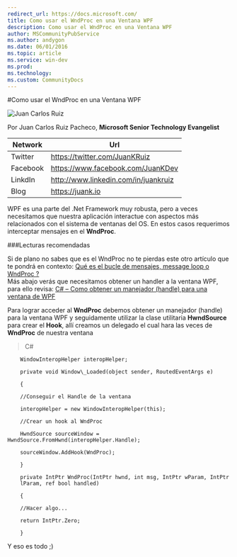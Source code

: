 ```yaml
---
redirect_url: https://docs.microsoft.com/
title: Como usar el WndProc en una Ventana WPF
description: Como usar el WndProc en una Ventana WPF
author: MSCommunityPubService
ms.author: andygon
ms.date: 06/01/2016
ms.topic: article
ms.service: win-dev
ms.prod: 
ms.technology:
ms.custom: CommunityDocs
---
```


#Como usar el WndProc en una Ventana WPF


![Juan Carlos Ruiz ](http://gravatar.com/avatar/2c36e6ebd9b4d33c3e9a0362607b3e57?s=150)
<!-- -->

Por Juan Carlos Ruiz Pacheco, **Microsoft Senior Technology Evangelist**

  Network   | Url
  ----------|----------------------------------------
  Twitter   | https://twitter.com/JuanKRuiz
  Facebook  | https://www.facebook.com/JuanKDev
  LinkdIn   | http://www.linkedin.com/in/juankruiz
  Blog      | https://juank.io
  
WPF es una parte del .Net Framework muy robusta, pero a veces
necesitamos que nuestra aplicación interactue con aspectos más
relacionados con el sistema de ventanas del OS. En estos casos
requerimos interceptar mensajes en el **WndProc**.

###Lecturas recomendadas


Si de plano no sabes que es el WndProc no te pierdas este otro artículo
que te pondrá en contexto: [Qué es el bucle de mensajes, message loop o
WndProc ?](http://juank.io/bucle-mensajes-message-loop-wndproc/)\
Más abajo verás que necesitamos obtener un handler a la ventana WPF,
para ello revisa: [C\# – Como obtener un manejador (handle) para una
ventana de
WPF](http://juank.io/c-como-obtener-manejador-handle-ventana-wpf/)

Para lograr acceder al **WndProc** debemos obtener un manejador (handle)
para la ventana WPF y seguidamente utilizar la clase utilitaria
**HwndSource** para crear el **Hook**, allí creamos un delegado el cual
hara las veces de **WndProc** de nuestra ventana

>C\#


```
    WindowInteropHelper interopHelper;

    private void Window\_Loaded(object sender, RoutedEventArgs e)

    {

    //Conseguir el Handle de la ventana

    interopHelper = new WindowInteropHelper(this);

    //Crear un hook al WndProc

    HwndSource sourceWindow = HwndSource.FromHwnd(interopHelper.Handle);

    sourceWindow.AddHook(WndProc);

    }

    private IntPtr WndProc(IntPtr hwnd, int msg, IntPtr wParam, IntPtr
    lParam, ref bool handled)

    {

    //Hacer algo...

    return IntPtr.Zero;

    }
```

Y eso es todo ;)





